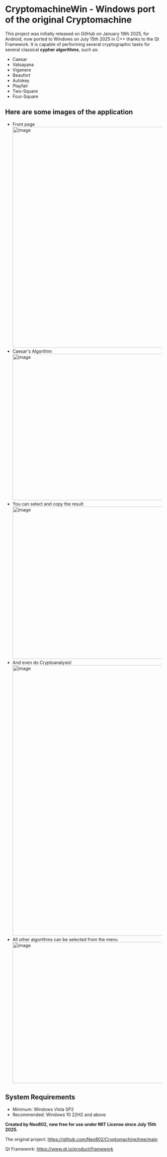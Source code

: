 # CryptomachineWin - Windows port of the original Cryptomachine
This project was initially released on GitHub on January 19th 2025, for Android, now ported to Windows on July 15th 2025 in C++ thanks to the Qt Framework.
It is capable of performing several cryptographic tasks for several classical **cypher algorithms**, such as:
- Caesar 
- Vatsayana
- Vigenere
- Beaufort
- Autokey
- Playfair
- Two-Square
- Four-Square

## Here are some images of the application
- Front page <img width="937" height="707" alt="image" src="https://github.com/user-attachments/assets/5953f7a6-1add-41c2-8510-c87115da8498" />
- Caesar's Algorithm <img width="832" height="469" alt="image" src="https://github.com/user-attachments/assets/7eab7d42-aa1f-47ea-b339-4899d4b013a5" />
- You can select and copy the result <img width="855" height="488" alt="image" src="https://github.com/user-attachments/assets/d97c2c7c-b88e-44f6-9bad-6d487ec3c33f" />
- And even do Cryptoanalysis! <img width="825" height="867" alt="image" src="https://github.com/user-attachments/assets/1a088d6f-d956-444d-a512-0131d877d2ce" />
- All other algorithms can be selected from the menu <img width="835" height="452" alt="image" src="https://github.com/user-attachments/assets/91296485-6a9e-4ac0-b781-397813f0faa5" />

## System Requirements
- Minimum: Windows Vista SP2
- Recommended: Windows 10 22H2 and above

**Created by Neo802, now free for use under MIT License since July 15th 2025.**

The original project:
https://github.com/Neo802/Cryptomachine/tree/main

Qt Framework:
https://www.qt.io/product/framework
